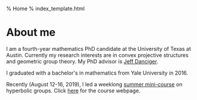 % Home
% index_template.html

About me
===========

I am a fourth-year mathematics PhD candidate at the University of Texas at Austin. Currently my research interests are in convex projective structures and geometric group theory. My PhD advisor is [Jeff Danciger](https://web.ma.utexas.edu/users/jdanciger/index.html).

I graduated with a bachelor's in mathematics from Yale University in 2016.

Recently (August 12-16, 2019), I led a weeklong [summer mini-course](https://web.ma.utexas.edu/users/richard.wong/Minicourses.html) on hyperbolic groups. Click [here](teaching/hyperbolic_smc.html) for the course webpage.